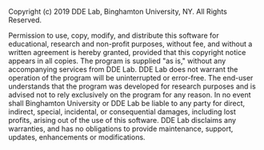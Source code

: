 Copyright (c) 2019 DDE Lab, Binghamton University, NY. All Rights Reserved.

Permission to use, copy, modify, and distribute this software for educational, research and non-profit purposes, without fee, and without a written agreement is hereby granted, provided that this copyright notice appears in all copies. The program is supplied "as is," without any accompanying services from DDE Lab. DDE Lab does not warrant the operation of the program will be uninterrupted or error-free. The end-user understands that the program was developed for research purposes and is advised not to rely exclusively on the program for any reason. In no event shall Binghamton University or DDE Lab be liable to any party for direct, indirect, special, incidental, or consequential damages, including lost profits, arising out of the use of this software. DDE Lab disclaims any warranties, and has no obligations to provide maintenance, support, updates, enhancements or modifications.